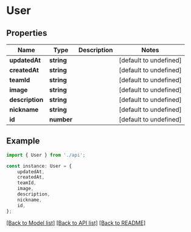 # User


## Properties

Name | Type | Description | Notes
------------ | ------------- | ------------- | -------------
**updatedAt** | **string** |  | [default to undefined]
**createdAt** | **string** |  | [default to undefined]
**teamId** | **string** |  | [default to undefined]
**image** | **string** |  | [default to undefined]
**description** | **string** |  | [default to undefined]
**nickname** | **string** |  | [default to undefined]
**id** | **number** |  | [default to undefined]

## Example

```typescript
import { User } from './api';

const instance: User = {
    updatedAt,
    createdAt,
    teamId,
    image,
    description,
    nickname,
    id,
};
```

[[Back to Model list]](../README.md#documentation-for-models) [[Back to API list]](../README.md#documentation-for-api-endpoints) [[Back to README]](../README.md)
